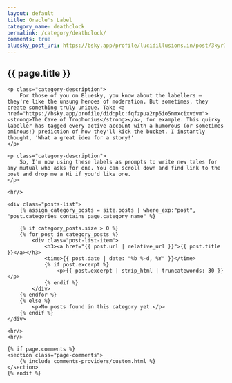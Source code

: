 ```yaml
---
layout: default
title: Oracle's Label
category_name: deathclock
permalink: /category/deathclock/
comments: true
bluesky_post_uri: https://bsky.app/profile/lucidillusions.in/post/3kyr7qa7dcs2w
---
```


<div class="category-page">
    <h2 class="category-title">{{ page.title }}</h2>

    <p class="category-description">
        For those of you on Bluesky, you know about the labellers – they're like the unsung heroes of moderation. But sometimes, they create something truly unique. Take <a href="https://bsky.app/profile/did:plc:fqfzpua2rp5io5nmxcixvdvm"><strong>The Cave of Trophonius</strong></a>, for example. This quirky labeller has tagged every active account with a humorous (or sometimes ominous!) prediction of how they'll kick the bucket. I instantly thought, 'What a great idea for a story!'
    </p>

    <p class="category-description">
        So, I'm now using these labels as prompts to write new tales for any mutual who asks for one. You can scroll down and find link to the post and drop me a Hi if you'd like one.
    </p>

    <hr/>

    <div class="posts-list">
        {% assign category_posts = site.posts | where_exp:"post", "post.categories contains page.category_name" %}

        {% if category_posts.size > 0 %}
        {% for post in category_posts %}
            <div class="post-list-item">
                <h3><a href="{{ post.url | relative_url }}">{{ post.title }}</a></h3>
                <time>{{ post.date | date: "%b %-d, %Y" }}</time>
                {% if post.excerpt %}
                    <p>{{ post.excerpt | strip_html | truncatewords: 30 }}</p>
                {% endif %}
            </div>
        {% endfor %}
        {% else %}
            <p>No posts found in this category yet.</p>
        {% endif %}
    </div>

    <hr/>
    <hr/>

    {% if page.comments %}
    <section class="page-comments">
        {% include comments-providers/custom.html %}
    </section>
    {% endif %}

</div>
